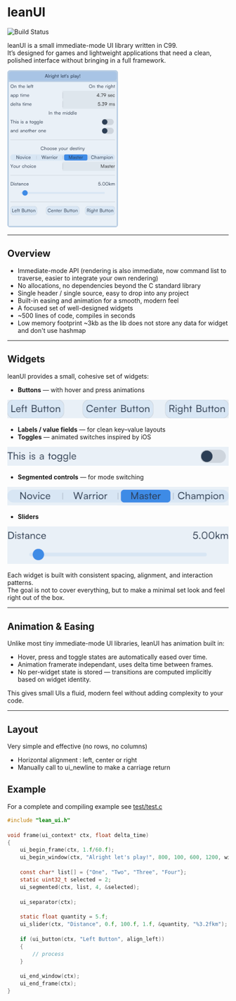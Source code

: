 # leanUI

![Build Status](https://github.com/Geolm/leanUI/actions/workflows/cmake-multi-platform.yml/badge.svg)


leanUI is a small immediate-mode UI library written in C99.  
It’s designed for games and lightweight applications that need a clean, polished interface without bringing in a full framework.

<img src="docs/example.png" alt="leanUI example" width="50%">


---

## Overview

- Immediate-mode API (rendering is also immediate, now command list to traverse, easier to integrate your own rendering)
- No allocations, no dependencies beyond the C standard library
- Single header / single source, easy to drop into any project 
- Built-in easing and animation for a smooth, modern feel
- A focused set of well-designed widgets  
- ~500 lines of code, compiles in seconds
- Low memory footprint ~3kb as the lib does not store any data for widget and don't use hashmap

---

## Widgets

leanUI provides a small, cohesive set of widgets:

- **Buttons** — with hover and press animations

![buttons](docs/buttons.png)

- **Labels / value fields** — for clean key–value layouts  
- **Toggles** — animated switches inspired by iOS

![toggle](docs/toggle.png)

- **Segmented controls** — for mode switching

![segmented](docs/segmented.png)

- **Sliders** 

![slider](docs/slider.png)

Each widget is built with consistent spacing, alignment, and interaction patterns.  
The goal is not to cover everything, but to make a minimal set look and feel right out of the box.

---

## Animation & Easing

Unlike most tiny immediate-mode UI libraries, leanUI has animation built in:

- Hover, press and toggle states are automatically eased over time.
- Animation framerate independant, uses delta time between frames.
- No per-widget state is stored — transitions are computed implicitly based on widget identity.  
  
This gives small UIs a fluid, modern feel without adding complexity to your code.

---

## Layout

Very simple and effective (no rows, no columns)
- Horizontal alignment : left, center or right
- Manually call to ui_newline to make a carriage return

## Example

For a complete and compiling example see [test/test.c](test/test.c)

```c
#include "lean_ui.h"

void frame(ui_context* ctx, float delta_time)
{
    ui_begin_frame(ctx, 1.f/60.f);
    ui_begin_window(ctx, "Alright let's play!", 800, 100, 600, 1200, window_resizable);

    const char* list[] = {"One", "Two", "Three", "Four"};
    static uint32_t selected = 2;
    ui_segmented(ctx, list, 4, &selected);

    ui_separator(ctx);

    static float quantity = 5.f;
    ui_slider(ctx, "Distance", 0.f, 100.f, 1.f, &quantity, "%3.2fkm");

    if (ui_button(ctx, "Left Button", align_left))
    {
        // process
    }

    ui_end_window(ctx);
    ui_end_frame(ctx);
}


```

